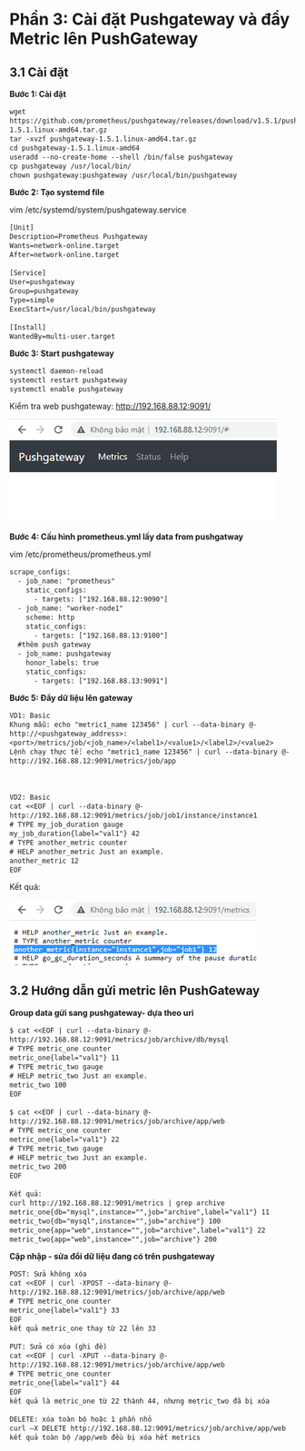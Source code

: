 # Phần 3: Cài đặt Pushgateway và đẩy Metric lên PushGateway

## 3.1 Cài đặt
**Bước 1: Cài đặt**
```
wget https://github.com/prometheus/pushgateway/releases/download/v1.5.1/pushgateway-1.5.1.linux-amd64.tar.gz
tar -xvzf pushgateway-1.5.1.linux-amd64.tar.gz
cd pushgateway-1.5.1.linux-amd64
useradd --no-create-home --shell /bin/false pushgateway
cp pushgateway /usr/local/bin/
chown pushgateway:pushgateway /usr/local/bin/pushgateway
```
**Bước 2: Tạo systemd file**

vim /etc/systemd/system/pushgateway.service

```
[Unit]
Description=Prometheus Pushgateway 
Wants=network-online.target 
After=network-online.target

[Service] 
User=pushgateway 
Group=pushgateway 
Type=simple
ExecStart=/usr/local/bin/pushgateway

[Install]
WantedBy=multi-user.target
```
**Bước 3: Start pushgateway**
```
systemctl daemon-reload
systemctl restart pushgateway
systemctl enable pushgateway
```
Kiểm tra web pushgateway: http://192.168.88.12:9091/

![pushgateway01](/prometheus/03.pushgateway/images/01.pushgateway.PNG)


**Bước 4: Cấu hình prometheus.yml lấy data from pushgatway**

vim /etc/prometheus/prometheus.yml  
```
scrape_configs:
  - job_name: "prometheus"
    static_configs:
      - targets: ["192.168.88.12:9090"]
  - job_name: "worker-node1"
    scheme: http
    static_configs:
      - targets: ["192.168.88.13:9100"]
  #thêm push gateway  
  - job_name: pushgateway
    honor_labels: true
    static_configs:
      - targets: ["192.168.88.13:9091"]
```


**Bước 5: Đẩy dữ liệu lên gateway**
```
VD1: Basic
Khung mẫu: echo "metric1_name 123456" | curl --data-binary @- http://<pushgateway_address>:<port>/metrics/job/<job_name>/<label1>/<value1>/<label2>/<value2>
Lệnh chạy thực tế: echo "metric1_name 123456" | curl --data-binary @- http://192.168.88.12:9091/metrics/job/app



VD2: Basic
cat <<EOF | curl --data-binary @- http://192.168.88.12:9091/metrics/job/job1/instance/instance1 
# TYPE my_job_duration gauge
my_job_duration{label="val1"} 42
# TYPE another_metric counter
# HELP another_metric Just an example. 
another_metric 12
EOF
```
Kết quả: 

![pushgateway01](/prometheus/03.pushgateway/images/02.pushgateway.PNG)



## 3.2 Hướng dẫn gửi metric lên PushGateway
**Group data gửi sang pushgateway- dựa theo uri**
```
$ cat <<EOF | curl --data-binary @- http://192.168.88.12:9091/metrics/job/archive/db/mysql
# TYPE metric_one counter
metric_one{label="val1"} 11
# TYPE metric_two gauge
# HELP metric_two Just an example.
metric_two 100
EOF

$ cat <<EOF | curl --data-binary @- http://192.168.88.12:9091/metrics/job/archive/app/web
# TYPE metric_one counter
metric_one{label="val1"} 22
# TYPE metric_two gauge
# HELP metric_two Just an example.
metric_two 200
EOF

Kết quả:
curl http://192.168.88.12:9091/metrics | grep archive
metric_one{db="mysql",instance="",job="archive",label="val1"} 11
metric_two{db="mysql",instance="",job="archive"} 100
metric_one{app="web",instance="",job="archive",label="val1"} 22
metric_two{app="web",instance="",job="archive"} 200
```

**Cập nhập - sửa đổi dữ liệu đang có trên pushgateway**
```
POST: Sửa không xóa
cat <<EOF | curl -XPOST --data-binary @- http://192.168.88.12:9091/metrics/job/archive/app/web 
# TYPE metric_one counter
metric_one{label="val1"} 33
EOF
kết quả metric_one thay từ 22 lên 33

PUT: Sửa có xóa (ghi đè)
cat <<EOF | curl -XPUT --data-binary @- http://192.168.88.12:9091/metrics/job/archive/app/web 
# TYPE metric_one counter
metric_one{label="val1"} 44
EOF
kết quả là metric_one từ 22 thành 44, nhưng metric_two đã bị xóa

DELETE: xóa toàn bộ hoặc 1 phần nhỏ
curl –X DELETE http://192.168.88.12:9091/metrics/job/archive/app/web
kết quả toàn bộ /app/web đều bị xóa hết metrics
```
